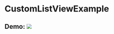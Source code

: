 # CustomListViewExample
## Demo: <img src="https://drive.google.com/file/d/0B9HeVNTO4a7bZEg5UWo3Szn1ZUE/view?usp=drivesdk"/>
